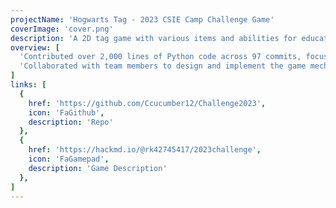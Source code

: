 ```yaml
---
projectName: 'Hogwarts Tag - 2023 CSIE Camp Challenge Game'
coverImage: 'cover.png'
description: 'A 2D tag game with various items and abilities for educational purposes using Python.'
overview: [
  'Contributed over 2,000 lines of Python code across 97 commits, focusing on implementing and optimizing game content display.Enhanced image preprocessing, doubling the FPS from 30 to over 60.',
  'Collaborated with team members to design and implement the game mechanism.'
]
links: [
  {
    href: 'https://github.com/Ccucumber12/Challenge2023',
    icon: 'FaGithub',
    description: 'Repo'
  },
  {
    href: 'https://hackmd.io/@rk42745417/2023challenge',
    icon: 'FaGamepad',
    description: 'Game Description'
  },
]
---
```

